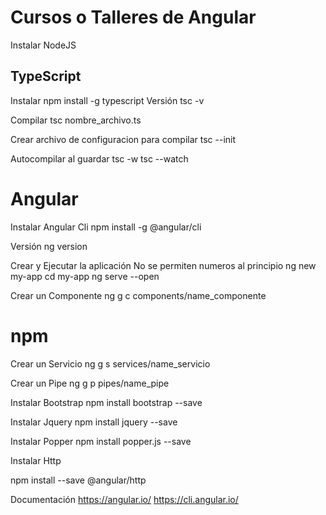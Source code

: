 # Cursos o Talleres de Angular

Instalar NodeJS

## TypeScript

Instalar
    npm install -g typescript
Versión
    tsc -v

Compilar
    tsc nombre_archivo.ts

Crear archivo de configuracion para compilar
    tsc --init

Autocompilar al guardar
    tsc -w
    tsc --watch

# Angular

Instalar Angular Cli
    npm install -g @angular/cli

Versión
    ng version

Crear y Ejecutar la aplicación 
No se permiten numeros al principio
    ng new my-app
    cd my-app
    ng serve --open

Crear un Componente
    ng g c components/name_componente

# npm
Crear un Servicio
    ng g s services/name_servicio

Crear un Pipe
    ng g p pipes/name_pipe

Instalar Bootstrap
    npm install bootstrap --save

Instalar Jquery
    npm install jquery --save

Instalar Popper
    npm install popper.js --save

Instalar Http

 npm install --save @angular/http
    


Documentación
    https://angular.io/
    https://cli.angular.io/

